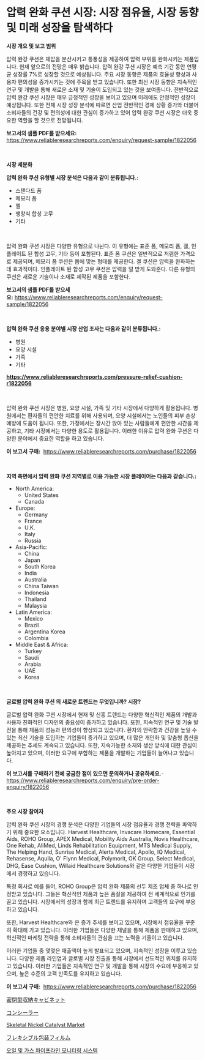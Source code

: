 <p><h1>압력 완화 쿠션 시장: 시장 점유율, 시장 동향 및 미래 성장을 탐색하다</h1></p><p><strong>시장 개요 및 보고 범위</strong></p>
<p><p>압력 완강 쿠션은 체압을 분산시키고 통풍성을 제공하여 압력 부위를 완화시키는 제품입니다. 현재 앞으로의 전망은 매우 밝습니다. 압력 완강 쿠션 시장은 예측 기간 동안 연평균 성장률 7%로 성장할 것으로 예상됩니다. 주요 시장 동향은 제품의 효율성 향상과 사용자 편의성을 증가시키는 것에 주목을 받고 있습니다. 또한 최신 시장 동향은 지속적인 연구 및 개발을 통해 새로운 소재 및 기술이 도입되고 있는 것을 보여줍니다. 전반적으로 압력 완강 쿠션 시장은 매우 긍정적인 성장을 보이고 있으며 미래에도 안정적인 성장이 예상됩니다. 또한 전체 시장 성장 분석에 따르면 산업 전반적인 경제 상황 증가와 더불어 소비자들의 건강 및 편의성에 대한 관심이 증가하고 있어 압력 완강 쿠션 시장은 더욱 중요한 역할을 할 것으로 전망됩니다.</p></p>
<p><strong>보고서의 샘플 PDF를 받으세요:</strong> <a href="https://www.reliableresearchreports.com/enquiry/request-sample/1822056">https://www.reliableresearchreports.com/enquiry/request-sample/1822056</a></p>
<p>&nbsp;</p>
<p><strong>시장 세분화</strong></p>
<p><strong>압력 완화 쿠션 유형별 시장 분석은 다음과 같이 분류됩니다.:</strong></p>
<p><ul><li>스탠다드 폼</li><li>메모리 폼</li><li>젤</li><li>팽창식 합성 고무</li><li>기타</li></ul></p>
<p>&nbsp;</p>
<p><p>압력 완화 쿠션 시장은 다양한 유형으로 나뉜다. 이 유형에는 표준 폼, 메모리 폼, 겔, 인플레이트 된 합성 고무, 기타 등이 포함된다. 표준 폼 쿠션은 일반적으로 저렴한 가격으로 제공되며, 메모리 폼 쿠션은 몸에 맞는 형태를 제공한다. 겔 쿠션은 압력을 완화하는데 효과적이다. 인플레이트 된 합성 고무 쿠션은 압력을 덜 받게 도와준다. 다른 유형의 쿠션은 새로운 기술이나 소재로 제작된 제품을 포함한다.</p></p>
<p><strong>보고서의 샘플 PDF를 받으세요:</strong>&nbsp;<a href="https://www.reliableresearchreports.com/enquiry/request-sample/1822056">https://www.reliableresearchreports.com/enquiry/request-sample/1822056</a></p>
<p>&nbsp;</p>
<p><strong> 압력 완화 쿠션 응용 분야별 시장 산업 조사는 다음과 같이 분류됩니다.:</strong></p>
<p><ul><li>병원</li><li>요양 시설</li><li>가족</li><li>기타</li></ul></p>
<p><strong><a href="https://www.reliableresearchreports.com/pressure-relief-cushion-r1822056">https://www.reliableresearchreports.com/pressure-relief-cushion-r1822056</a></strong></p>
<p>&nbsp;</p>
<p><p>압력 완화 쿠션 시장은 병원, 요양 시설, 가족 및 기타 시장에서 다양하게 활용됩니다. 병원에서는 환자들의 편안한 치료를 위해 사용되며, 요양 시설에서는 노인들의 피부 손상 예방에 도움이 됩니다. 또한, 가정에서는 장시간 앉아 있는 사람들에게 편안한 시간을 제공하고, 기타 시장에서는 다양한 용도로 활용됩니다. 이러한 이유로 압력 완화 쿠션은 다양한 분야에서 중요한 역할을 하고 있습니다.</p></p>
<p><strong>이 보고서 구매:</strong>&nbsp; <a href="https://www.reliableresearchreports.com/purchase/1822056">https://www.reliableresearchreports.com/purchase/1822056</a></p>
<p>&nbsp;</p>
<p><strong>지역 측면에서 압력 완화 쿠션 지역별로 이용 가능한 시장 플레이어는 다음과 같습니다.:</strong></p>
<p><ul>
    <li>
        North America:
        <ul>
            <li>United States</li>
            <li>Canada</li>
        </ul>
    </li>
    <li>
        Europe:
        <ul>
            <li>Germany</li>
            <li>France</li>
            <li>U.K.</li>
            <li>Italy</li>
            <li>Russia</li>
        </ul>
    </li>
    <li>
        Asia-Pacific:
        <ul>
            <li>China</li>
            <li>Japan</li>
            <li>South Korea</li>
            <li>India</li>
            <li>Australia</li>
            <li>China Taiwan</li>
            <li>Indonesia</li>
            <li>Thailand</li>
            <li>Malaysia</li>
        </ul>
    </li>
    <li>
        Latin America:
        <ul>
            <li>Mexico</li>
            <li>Brazil</li>
            <li>Argentina Korea</li>
            <li>Colombia</li>
        </ul>
    </li>
    <li>
        Middle East & Africa:
        <ul>
            <li>Turkey</li>
            <li>Saudi</li>
            <li>Arabia</li>
            <li>UAE</li>
            <li>Korea</li>
        </ul>
    </li>
    </ul></p>
<p>&nbsp;</p>
<p><strong>글로벌 압력 완화 쿠션 의 새로운 트렌드는 무엇입니까? 시장?</strong></p>
<p><p>글로벌 압력 완화 쿠션 시장에서 현재 및 신흥 트렌드는 다양한 혁신적인 제품의 개발과 사용자 친화적인 디자인의 중요성이 증가하고 있습니다. 또한, 지속적인 연구 및 기술 발전을 통해 제품의 성능과 편의성이 향상되고 있습니다. 환자의 안락함과 건강을 높일 수 있는 최신 기술을 도입하는 기업들이 증가하고 있으며, 더 많은 개인화 및 맞춤형 옵션을 제공하는 추세도 계속되고 있습니다. 또한, 지속가능한 소재와 생산 방식에 대한 관심이 높아지고 있으며, 이러한 요구에 부합하는 제품을 개발하는 기업들이 늘어나고 있습니다.</p></p>
<p><strong>이 보고서를 구매하기 전에 궁금한 점이 있으면 문의하거나 공유하세요.</strong>- <a href="https://www.reliableresearchreports.com/enquiry/pre-order-enquiry/1822056">https://www.reliableresearchreports.com/enquiry/pre-order-enquiry/1822056</a></p>
<p>&nbsp;</p>
<p><strong>주요 시장 참여자</strong></p>
<p><p>압력 완화 쿠션 시장의 경쟁 분석은 다양한 기업들의 시장 점유율과 경쟁 전략을 파악하기 위해 중요한 요소입니다. Harvest Healthcare, Invacare Homecare, Essential Aids, ROHO Group, APEX Medical, Mobility Aids Australia, Novis Healthcare, One Rehab, AliMed, Linds Rehabilitation Equipment, MTS Medical Supply, The Helping Hand, Sunrise Medical, Alerta Medical, Apollo, IQ Medical, Rehasense, Aquila, O' Flynn Medical, Polymorit, OK Group, Select Medical, DHG, Ease Cushion, Willaid Healthcare Solutions와 같은 다양한 기업들이 시장에서 경쟁하고 있습니다.</p><p>특정 회사로 예를 들어, ROHO Group은 압력 완화 제품의 선두 제조 업체 중 하나로 인정받고 있습니다. 그들은 혁신적인 제품과 높은 품질을 제공하여 전 세계적으로 인기를 끌고 있습니다. 시장에서의 성장과 함께 최근 트렌드를 유지하며 고객들의 요구에 부응하고 있습니다.</p><p>또한, Harvest Healthcare와 은 증가 추세를 보이고 있으며, 시장에서 점유율을 꾸준히 확대해 가고 있습니다. 이러한 기업들은 다양한 채널을 통해 제품을 판매하고 있으며, 혁신적인 마케팅 전략을 통해 소비자들의 관심을 끄는 노력을 기울이고 있습니다.</p><p>이러한 기업들 중 몇몇은 매출액이 높게 발표되고 있으며, 지속적인 성장을 이루고 있습니다. 다양한 제품 라인업과 글로벌 시장 진출을 통해 시장에서 선도적인 위치를 유지하고 있습니다. 이러한 기업들은 지속적인 연구 및 개발을 통해 시장의 수요에 부응하고 있으며, 높은 수준의 고객 만족도를 유지하고 있습니다.</p></p>
<p><strong>이 보고서 구매:</strong>&nbsp;&nbsp;<a href="https://www.reliableresearchreports.com/purchase/1822056">https://www.reliableresearchreports.com/purchase/1822056</a></p>
<p><p><a href="https://github.com/cnnriuez22368/Market-Research-Report-List-1/blob/main/142127332926.md">密閉型収納キャビネット</a></p><p><a href="https://github.com/LeanneBruen2023/Market-Research-Report-List-1/blob/main/498752632927.md">コンシーラー</a></p><p><a href="https://issuu.com/reportprime-2/docs/skeletal-nickel-catalyst-market-size-2030.pptx">Skeletal Nickel Catalyst Market</a></p><p><a href="https://medium.com/@byroalenzuela76845/%E6%9F%94%E8%BB%9F%E5%8C%85%E8%A3%85%E8%86%9C%E5%B8%82%E5%A0%B4%E5%88%86%E6%9E%90-%E5%85%B6cagr-%E5%B8%82%E5%A0%B4%E5%88%86%E5%89%B2%E5%92%8C%E5%85%A8%E7%90%83%E8%A1%8C%E6%A5%AD%E6%A6%82%E6%B3%81-e54bdf58dbdb">フレキシブル包装フィルム</a></p><p><a href="https://github.com/Skyleitney456456/Market-Research-Report-List-1/blob/main/112255030152.md">오일 및 가스 파이프라인 모니터링 시스템</a></p></p>